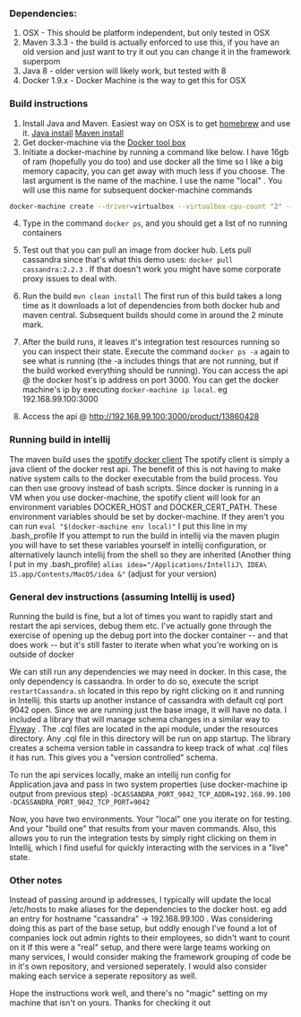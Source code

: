 ### Dependencies:
1. OSX - This should be platform independent, but only tested in OSX
2. Maven 3.3.3 - the build is actually enforced to use this, if you have an old version and just want to try it out you can change it in the framework superpom
3. Java 8 - older version will likely work, but tested with 8
4. Docker 1.9.x - Docker Machine is the way to get this for OSX

### Build instructions
1. Install Java and Maven. Easiest way on OSX is to get [homebrew](http://brew.sh/) and use it.  [Java install](http://stackoverflow.com/questions/24342886/how-to-install-java-8-on-mac) [Maven install](http://stackoverflow.com/a/17481557/412366)
2. Get docker-machine via the [Docker tool box](https://www.docker.com/docker-toolbox)
3. Initiate a docker-machine by running a command like below. I have 16gb of ram (hopefully you do too) and use docker all the time so I like a big memory capacity, you can get away with much less if you choose. The last argument is the name of the machine. I use the name "local" . You will use this name for subsequent docker-machine commands
```bash
docker-machine create --driver=virtualbox --virtualbox-cpu-count "2" --virtualbox-memory "8000" --virtualbox-cpu-count "4" --virtualbox-disk-size "40000" local
```
4. Type in the command `docker ps`, and you should get a list of no running containers
5. Test out that you can pull an image from docker hub. Lets pull cassandra since that's what this demo uses: `docker pull cassandra:2.2.3` . If that doesn't work you might have some corporate proxy issues to deal with.

6. Run the build `mvn clean install` The first run of this build takes a long time as it downloads a lot of dependencies from both docker hub and maven central. Subsequent builds should come in around the 2 minute mark.
7. After the build runs, it leaves it's integration test resources running so you can inspect their state. Execute the command `docker ps -a` again to see what is running (the -a includes things that are not running, but if the build worked everything should be running). You can access the api @ the docker host's ip address on port 3000. You can get the docker machine's ip by executing `docker-machine ip local`. eg 192.168.99.100:3000
8. Access the api @ http://192.168.99.100:3000/product/13860428


### Running build in intellij
The maven build uses the [spotify docker client](https://github.com/spotify/docker-client)
The spotify client is simply a java client of the docker rest api. The benefit of this is not having to make native system calls to the docker executable from the build process. You can then use groovy instead of bash scripts.
Since docker is running in a VM when you use docker-machine, the spotify client will look for an environment variables DOCKER_HOST and DOCKER_CERT_PATH. These environment variables should be set by docker-machine. If they aren't you can run `eval "$(docker-machine env local)"` I put this line in my .bash_profile
If you attempt to run the build in intellij via the maven plugin you will have to set these variables yourself in intellij configuration, or alternatively launch intellij from the shell so they are inherited (Another thing I put in my .bash_profile) `alias idea="/Applications/IntelliJ\ IDEA\ 15.app/Contents/MacOS/idea &"` (adjust for your version)



### General dev instructions (assuming Intellij is used)
Running the build is fine, but a lot of times you want to rapidly start and restart the api services, debug them etc.
I've actually gone through the exercise of opening up the debug port into the docker container -- and that does work -- but it's still faster to iterate when what you're working on is outside of docker

We can still run any dependencies we may need in docker. In this case, the only dependency is cassandra.
In order to do so, execute the script `restartCassandra.sh` located in this repo by right clicking on it and running in Intellij. this starts up another instance of cassandra with default cql port 9042 open.
Since we are running just the base image, it will have no data. I included a library that will manage schema changes in a similar way to [Flyway](http://flywaydb.org/) . The .cql files are located in the api module, under the resources directory.
Any .cql file in this directory will be run on app startup. The library creates a schema version table in cassandra to keep track of what .cql files it has run. This gives you a "version controlled" schema.

To run the api services locally, make an intellij run config for Application.java and pass in two system properties (use docker-machine ip output from previous step) `-DCASSANDRA_PORT_9042_TCP_ADDR=192.168.99.100 -DCASSANDRA_PORT_9042_TCP_PORT=9042`

Now, you have two environments. Your "local" one you iterate on for testing. And your "build one" that results from your maven commands. Also, this allows you to run the integration tests by simply right clicking on them in Intellij, which I find useful for quickly interacting with the services in a "live" state.

### Other notes
Instead of passing around ip addresses, I typically will update the local /etc/hosts to make aliases for the dependencies to the docker host. eg add an entry for hostname "cassandra" -> 192.168.99.100 . Was considering doing this as part of the base setup, but oddly enough I've found a lot of companies lock out admin rights to their employees, so didn't want to count on it
If this were a "real" setup, and there were large teams working on many services, I would consider making the framework grouping of code be in it's own repository, and versioned seperately. I would also consider making each service a seperate repository as well.

Hope the instructions work well, and there's no "magic" setting on my machine that isn't on yours. Thanks for checking it out